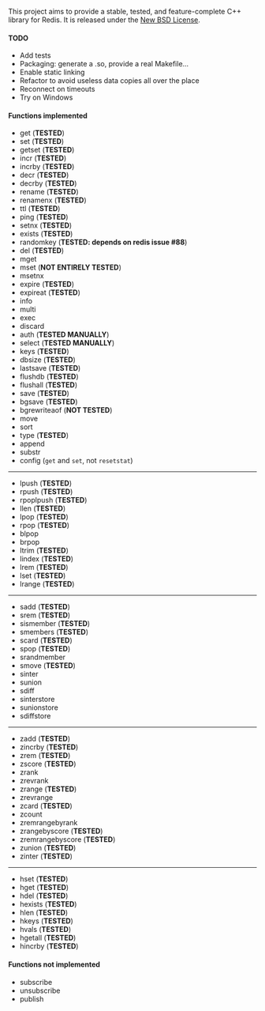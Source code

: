 This project aims to provide a stable, tested, and feature-complete C++ library for Redis.
It is released under the [New BSD License](http://www.opensource.org/licenses/bsd-license.php).

#### TODO
* Add tests
* Packaging: generate a .so, provide a real Makefile...
* Enable static linking
* Refactor to avoid useless data copies all over the place
* Reconnect on timeouts
* Try on Windows

#### Functions implemented

* get (**TESTED**)
* set (**TESTED**)
* getset (**TESTED**)
* incr (**TESTED**)
* incrby (**TESTED**)
* decr (**TESTED**)
* decrby (**TESTED**)
* rename (**TESTED**)
* renamenx (**TESTED**)
* ttl (**TESTED**)
* ping (**TESTED**)
* setnx (**TESTED**)
* exists (**TESTED**)
* randomkey (**TESTED: depends on redis issue #88**)
* del (**TESTED**)
* mget
* mset (**NOT ENTIRELY TESTED**)
* msetnx
* expire (**TESTED**)
* expireat (**TESTED**)
* info
* multi
* exec
* discard
* auth (**TESTED MANUALLY**)
* select (**TESTED MANUALLY**)
* keys (**TESTED**)
* dbsize (**TESTED**)
* lastsave (**TESTED**)
* flushdb (**TESTED**)
* flushall (**TESTED**)
* save (**TESTED**)
* bgsave (**TESTED**)
* bgrewriteaof (**NOT TESTED**)
* move
* sort
* type (**TESTED**)
* append
* substr
* config (`get` and `set`, not `resetstat`)

--------------------

* lpush (**TESTED**)
* rpush (**TESTED**)
* rpoplpush (**TESTED**)
* llen (**TESTED**)
* lpop (**TESTED**)
* rpop (**TESTED**)
* blpop
* brpop
* ltrim (**TESTED**)
* lindex (**TESTED**)
* lrem (**TESTED**)
* lset (**TESTED**)
* lrange (**TESTED**)

--------------------

* sadd (**TESTED**)
* srem (**TESTED**)
* sismember (**TESTED**)
* smembers (**TESTED**)
* scard (**TESTED**)
* spop (**TESTED**)
* srandmember
* smove (**TESTED**)
* sinter
* sunion
* sdiff
* sinterstore
* sunionstore
* sdiffstore

--------------------

* zadd (**TESTED**)
* zincrby (**TESTED**)
* zrem (**TESTED**)
* zscore (**TESTED**)
* zrank
* zrevrank
* zrange (**TESTED**)
* zrevrange
* zcard (**TESTED**)
* zcount
* zremrangebyrank
* zrangebyscore (**TESTED**)
* zremrangebyscore (**TESTED**)
* zunion (**TESTED**)
* zinter (**TESTED**)

--------------------

* hset (**TESTED**)
* hget (**TESTED**)
* hdel (**TESTED**)
* hexists (**TESTED**)
* hlen (**TESTED**)
* hkeys (**TESTED**)
* hvals (**TESTED**)
* hgetall (**TESTED**)
* hincrby (**TESTED**)

#### Functions not implemented

* subscribe
* unsubscribe
* publish
